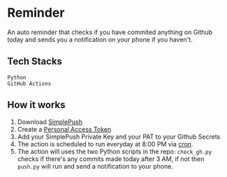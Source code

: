 # Reminder

An auto reminder that checks if you have commited anything on Github today and sends you a notification on your phone if you haven't.

## Tech Stacks
```
Python
GitHub Actions
```

## How it works
1. Download [SimplePush](https://simplepush.io/)
2. Create a [Personal Access Token](https://docs.github.com/en/authentication/keeping-your-account-and-data-secure/creating-a-personal-access-token)
3. Add your SimplePush Private Key and your PAT to your Github Secrets
4. The action is scheduled to run everyday at 8:00 PM via [cron](https://en.wikipedia.org/wiki/Cron).
5. The action will uses the two Python scripts in the repo: `check_gh.py` checks if there's any commits made today after 3 AM, if not then `push.py` will run and send a notification to your phone.